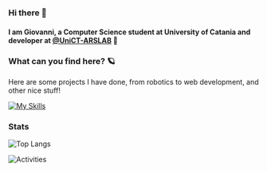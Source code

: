 ### Hi there 👋

#### I am Giovanni, a Computer Science student at University of Catania and developer at [@UniCT-ARSLAB](https://github.com/UniCT-ARSLab) 🤖

### What can you find here? 🪐
Here are some projects I have done, from robotics to web development, and other nice stuff!

[![My Skills](https://skillicons.dev/icons?i=c,cpp,java,python,html,css,js,nodejs,express,mongodb,postman,godot,processing,git,raspberrypi,arduino,linux,vscode&perline=9)](https://skillicons.dev)

### Stats

![Top Langs](https://github-readme-stats.vercel.app/api/top-langs/?username=Giovannicampo&theme=darcula&layout=pie)

![Activities](https://github-profile-summary-cards.vercel.app/api/cards/profile-details?username=Giovannicampo&theme=darcula)

